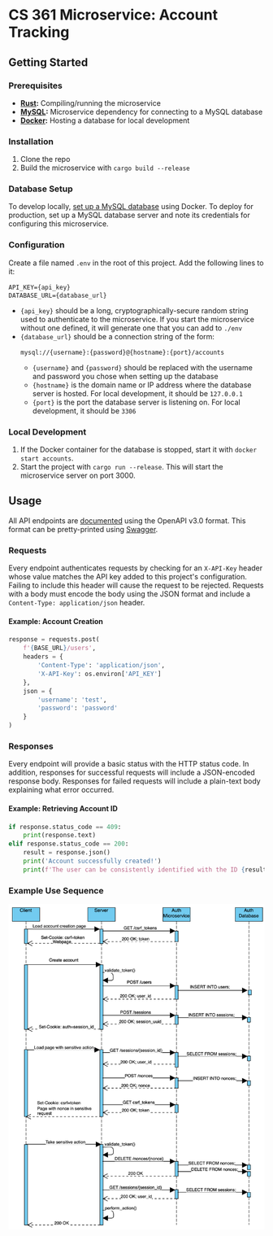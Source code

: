 # CS 361 Microservice: Account Tracking

## Getting Started
### Prerequisites
- **[Rust](https://www.rust-lang.org/tools/install):** Compiling/running the microservice
- **[MySQL](https://www.mysql.com/downloads/):** Microservice dependency for connecting to
    a MySQL database
- **[Docker](https://docs.docker.com/engine/install/):** Hosting a database for local 
    development

### Installation
1. Clone the repo
1. Build the microservice with `cargo build --release`

### Database Setup
To develop locally, [set up a MySQL database](/docs/docker.md) using Docker. To deploy for
production, set up a MySQL database server and note its credentials for configuring this 
microservice.

### Configuration
Create a file named `.env` in the root of this project. Add the following lines to it:
```env
API_KEY={api_key}
DATABASE_URL={database_url}
```
- `{api_key}` should be a long, cryptographically-secure random string used to 
    authenticate to the microservice. If you start the microservice without one defined, 
        it will generate one that you can add to `./env`
- `{database_url}` should be a connection string of the form: 
    ```
    mysql://{username}:{password}@{hostname}:{port}/accounts
    ```
    - `{username}` and `{password}` should be replaced with the username and password you 
        chose when setting up the database
    - `{hostname}` is the domain name or IP address where the database server is hosted. 
        For local development, it should be `127.0.0.1`
    - `{port}` is the port the database server is listening on. For local development, it 
        should be `3306`

### Local Development
1. If the Docker container for the database is stopped, start it with 
    `docker start accounts`.
1. Start the project with `cargo run --release`. This will start the microservice server 
    on port 3000.

## Usage
All API endpoints are [documented](/docs/api_schema.yaml) using the OpenAPI v3.0 format. 
This format can be pretty-printed using [Swagger](https://editor.swagger.io).

### Requests
Every endpoint authenticates requests by checking for an `X-API-Key` header whose value 
matches the API key added to this project's configuration. Failing to include this header 
will cause the request to be rejected. Requests with a body must encode the body using the
JSON format and include a `Content-Type: application/json` header.

#### Example: Account Creation
```py
response = requests.post(
    f'{BASE_URL}/users',
    headers = {
        'Content-Type': 'application/json',
        'X-API-Key': os.environ['API_KEY']
    },
    json = {
        'username': 'test',
        'password': 'password'
    }
)
```

### Responses
Every endpoint will provide a basic status with the HTTP status code. In addition, 
responses for successful requests will include a JSON-encoded response body. Responses for
failed requests will include a plain-text body explaining what error occurred.

#### Example: Retrieving Account ID
```py
if response.status_code == 409:
    print(response.text)
elif response.status_code == 200:
    result = response.json()
    print('Account successfully created!')
    print(f'The user can be consistently identified with the ID {result['id']} in other microservices')
```

### Example Use Sequence
![Sequence diagram showing account creation and session validation](/docs/example_sequence.png)

